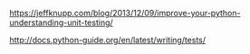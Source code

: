 
https://jeffknupp.com/blog/2013/12/09/improve-your-python-understanding-unit-testing/

http://docs.python-guide.org/en/latest/writing/tests/
